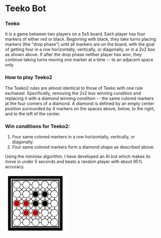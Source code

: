 # Teeko Bot

### Teeko
It is a game between two players on a 5x5 board. Each player has four markers of either red or black. Beginning with black, they take turns placing markers (the "drop phase") until all markers are on the board, with the goal of getting four in a row horizontally, vertically, or diagonally, or in a 2x2 box as shown above. If after the drop phase neither player has won, they continue taking turns moving one marker at a time -- to an adjacent space only

### How to play Teeko2
The Teeko2 rules are almost identical to those of Teeko with one rule exchaned. Specifically, removing the 2x2 box winning condition and replacing it with a diamond winning condition -- the same colored markers at the four corners of a diamond. A diamond is defined by an empty center position surrounded by 4 markers on the spaces above, below, to the right, and to the left of the center.

### Win conditions for Teeko2:
1) Four same colored markers in a row horizontally, vertically, or diagonally.
2) Four same colored markers form a diamond shape as described above.

Using the minimax algorithm, I have developed an AI bot which makes its move in under 5 seconds and beats a random player with about 95% accuracy.

<img src="https://github.com/Kedar-Bhide/Teeko/blob/main/Teeko_board.jpeg" width="200" height="200" />
